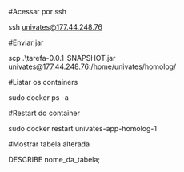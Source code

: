 #Acessar por ssh

ssh univates@177.44.248.76


#Enviar jar

scp .\tarefa-0.0.1-SNAPSHOT.jar univates@177.44.248.76:/home/univates/homolog/


#Listar os containers

sudo docker ps -a


#Restart do container

sudo docker restart univates-app-homolog-1


#Mostrar tabela alterada

DESCRIBE nome_da_tabela;
